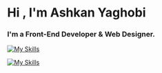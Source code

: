 
<h1 align="left">Hi , I'm Ashkan Yaghobi</h1>
<h3 align="left">I'm a Front-End Developer & Web Designer.</h3>

[![My Skills](https://skillicons.dev/icons?i=html,css,scss,js,ts,bootstrap,jquery,react,nextjs,redux,github,wordpress,materialui,tailwind&perline=15)](https://skillicons.dev)

[![My Skills](https://skillicons.dev/icons?i=illustrator,photoshop,xd,figma)](https://skillicons.dev)

